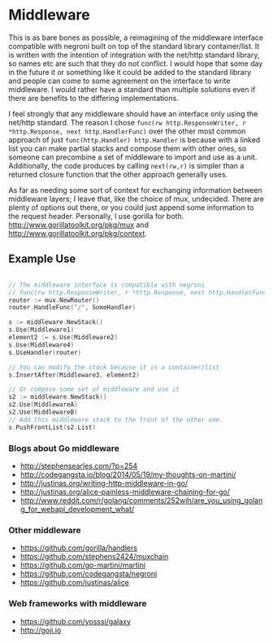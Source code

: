 # Middleware

This is as bare bones as possible, a reimagining of the middleware interface compatible with negroni built on top of the standard library container/list. It is written with the intention of integration with the net/http standard library, so names etc are such that they do not conflict. I would hope that some day in the future it or something like it could be added to the standard library and people can come to some agreement on the interface to write middleware. I would rather have a standard than multiple solutions even if there are benefits to the differing implementations.

I feel strongly that any middleware should have an interface only using the net/http standard. The reason I chose `func(rw http.ResponseWriter, r *http.Response, next http.HandlerFunc)` over the other most common approach of just `func(http.Handler) http.Handler` is because with a linked list you can make partial stacks and compose them with other ones, so someone can precombine a set of middleware to import and use as a unit. Additionally, the code produces by calling `next(rw,r)` is simpler than a returned closure function that the other approach generally uses. 

As far as needing some sort of context for exchanging information between middleware layers; I leave that, like the choice of mux, undecided. There are plenty of options out there, or you could just append some information to the request header. Personally, I use gorilla for both. http://www.gorillatoolkit.org/pkg/mux and http://www.gorillatoolkit.org/pkg/context.

## Example Use

~~~ go

// The middleware interface is compatible with negroni
// func(rw http.ResponseWriter, r *http.Response, next http.HandlerFunc)
router := mux.NewRouter()
router.HandleFunc("/", SomeHandler)

s := middleware.NewStack()
s.Use(Middleware1)
element2 := s.Use(Middleware2)
s.Use(Middleware4)
s.UseHandler(router)

// You can modify the stack because it is a container/list
s.InsertAfter(Middleware3, element2)

// Or compose some set of middleware and use it
s2 := middleware.NewStack()
s2.Use(MiddlewareA)
s2.Use(MiddlewareB)
// Add this middleware stack to the front of the other one.
s.PushFrontList(s2.List)

~~~~

### Blogs about Go middleware
  - http://stephensearles.com/?p=254
  - http://codegangsta.io/blog/2014/05/19/my-thoughts-on-martini/
  - http://justinas.org/writing-http-middleware-in-go/
  - http://justinas.org/alice-painless-middleware-chaining-for-go/
  - http://www.reddit.com/r/golang/comments/252wjh/are_you_using_golang_for_webapi_development_what/

### Other middleware
  - https://github.com/gorilla/handlers
  - https://github.com/stephens2424/muxchain
  - https://github.com/go-martini/martini
  - https://github.com/codegangsta/negroni
  - https://github.com/justinas/alice

### Web frameworks with middleware
  - https://github.com/yosssi/galaxy
  - http://goji.io
